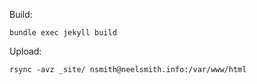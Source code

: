 
Build:

    bundle exec jekyll build

Upload:

    rsync -avz _site/ nsmith@neelsmith.info:/var/www/html
